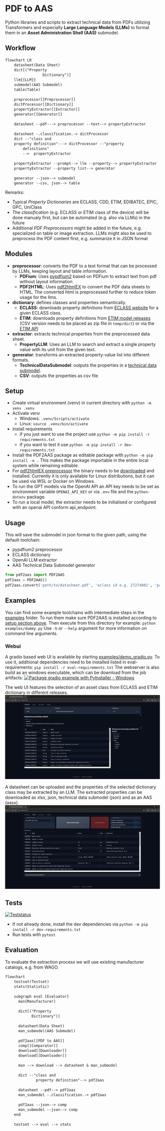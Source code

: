 # PDF to AAS

Python libraries and scripts to extract technical data from PDFs utilizing Transformers and especially **Large Language Models (LLMs)** to format them in an **Asset Administration Shell (AAS)** submodel.

## Workflow

```mermaid
flowchart LR
    datasheet(Data Sheet)
    dict[("Property 
                 Dictionary")]
    llm{{LLM}}
    submodel(AAS Submodel)
    table(Table)

    preprocessor[[Preprocessor]]
    dictProcessor[[Dictionary]]
    propertyExtractor[[Extractor]]
    generator[[Generator]]

    datasheet --pdf---> preprocessor --text--> propertyExtractor

    datasheet -.classification.-> dictProcessor
    dict --"class and
    property definition"---> dictProcessor --"property 
        definitions"
        -->  propertyExtractor

    propertyExtractor --prompt--> llm --property--> propertyExtractor
    propertyExtractor --property list--> generator

    generator --json--> submodel
    generator --csv, json--> table
```

Remarks:

* Typical *Property Dictionaries* are ECLASS, CDD, ETIM, EDIBATEC, EPIC, GPC, UniClass
* The *classification* (e.g. ECLASS or ETIM class of the device) will be done manualy first, but can be automated (e.g. also via LLMs) in the future
* Additional *PDF Preprocessors* might be added in the future, e.g. specialized on table or image extraction.
LLMs might also be used to preprocess the PDF content first, e.g. summarize it in JSON format

## Modules

* **preprocessor**: converts the PDF to a text format that can be processed by LLMs, keeping layout and table information.
  * **PDFium**: Uses [pypdfium2](https://github.com/pypdfium2-team/pypdfium2) based on PDFium to extract text from pdf without layout information
  * **PDF2HTML**: Uses [pdf2htmlEX](https://github.com/pdf2htmlEX/pdf2htmlEX) to convert the PDF data sheets to HTML.
    The converted html is preprocessed further to reduce token usage for the llms.
* **dictionary**: defines classes and properties semantically.
  * **ECLASS**: downloads property definitions from [ECLASS website](https://eclass.eu/en/eclass-standard/search-content) for a given ECLASS class.
  * **ETIM**: downloads property definitions from [ETIM model releases](https://www.etim-international.com/downloads/?_sft_downloadcategory=model-releases&_sft_language=etim-english&_sft_format=csv&_sft_unit=metric) (CSV version needs to be placed as zip file in `temp/dict`) or via the [ETIM API](https://etimapi.etim-international.com/)
* **extractor**: extracts technical properties from the preprocessed data sheet.
  * **PropertyLLM**: Uses an LLM to search and extract a single property value with its unit from the given text.
* **generator**: transforms an extracted property-value list into different formats.
  * **TechnicalDataSubmodel**: outputs the properties in a [technical data submodel](https://github.com/admin-shell-io/submodel-templates/tree/main/published/Technical_Data/1/2).
  * **CSV**: outputs the properties as csv file

## Setup

* Create virtual environment (venv) in current directory with `python -m venv .venv`
* Activate venv
  * Windows: `.venv/Scripts/activate`
  * Linux: `source .venv/bin/activate`
* Install requirements
  * if you just want to use the project use `python -m pip install -r requirements.txt`
  * if you want to test it use `python -m pip install -r dev-requirements.txt`
* Install the PDF2AAS package as editable package with `python -m pip install -e .` This makes the package importable in the entire local system while remaining editable.
* For [pdf2htmlEX preprocessor](pdf2aas/preprocessor/pdf2htmlEX.py) the binary needs to be [downloaded](https://github.com/pdf2htmlEX/pdf2htmlEX/wiki/Download) and installed. Currently it is only available for Linux distributions, but it can be used via WSL or Docker on Windows.
* To run the GPT models via the OpenAI API an API key needs to be set as environment variable `OPENAI_API_KEY` or via `.env` file and the `python-dotenv` package.
* To run a local model, the extractor needs to be initialised or configured with an openai API conform api_endpoint.

## Usage

This will save the submodel in json format to the given path, using the default toolchain:

* pypdfium2 preprocessor
* ECLASS dictionary
* OpenAI LLM extractor
* AAS Technical Data Submodel generator

```py
from pdf2aas import PDF2AAS
pdf2aas = PDF2AAS()
pdf2aas.convert('path/to/datasheet.pdf', 'eclass id e.g. 27274001', 'path/to/submodel.json')
```

## Examples

You can find some example toolchains with intermediate steps in the [examples](examples/) folder.
To run them make sure PDF2AAS is installed according to [setup section above](#setup).
Then execute from this directory for example: `python examples/dummy.py`
Use `-h` or `--help` argument for more information on command line arguments.

### Webui

A gradio based web UI is available by starting [examples/demo_gradio.py]().
To use it, additional dependencies need to be installed listed in eval-requirements: `pip install -r eval-requirements.txt`
The webserver is also build as an windows executable, which can be download from the job artifacts: [![Package gradio example with PyInstaller - Windows](https://github.com/JGrothoff/pdf-to-aas/actions/workflows/pyinstaller-demo-gradio-win.yml/badge.svg?branch=main)](https://github.com/JGrothoff/pdf-to-aas/actions/workflows/pyinstaller-demo-gradio-win.yml)

The web UI features the selection of an asset class from ECLASS and ETIM dictionary in different releases.
![Screenshot of the webui showing the tab where definitions (Dictionary, Release and Class) are selected](doc/example_webui_definitions.png)

A datasheet can be uploaded and the properties of the selected dictionary class may be extracted by an LLM.
The extracted properties can be downloaded as xlsx, json, technical data submodel (json) and as an AAS (aasx).
![Screenshot of the webui showing the tab where the PDF is uploaded and extracted values are presented and results can be downloaded.](doc/example_webui_extract.png)

## Tests

[![Teststatus](https://github.com/JGrothoff/pdf-to-aas/actions/workflows/test.yml/badge.svg)](https://github.com/JGrothoff/pdf-to-aas/actions/workflows/test.yml)

* If not already done, install the dev dependencies via `python -m pip install -r dev-requirements.txt`
* Run tests with `pytest`

## Evaluation

To evaluate the extraction process we will use existing manufacturer catalogs, e.g. from WAGO.

```mermaid
flowchart
    testset(Testset)
    stats(Statistic)

    subgraph eval [Evaluator]
      man[Manufacturer]
      
      dict[("Property
            Dictionary")]

      datasheet(Data Sheet)
      man_submodel(AAS Submodel)

      pdf2aas[[PDF to AAS]]
      comp[[Comparator]]
      download[[Downloader]]
      download[[Downloader]]

      man --> download --> datasheet & man_submodel

      dict --"class and
              property definition"--> pdf2aas

      datasheet --pdf--> pdf2aas
      man_submodel -.classification.-> pdf2aas
      
      pdf2aas --json--> comp
      man_submodel --json--> comp
    end
    
    testset --> eval --> stats
```
